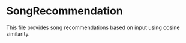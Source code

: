 # SongRecommendation
This file provides song recommendations based on input using cosine similarity.
